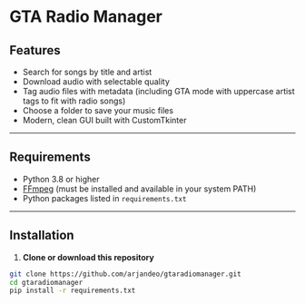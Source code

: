 # GTA Radio Manager


## Features

- Search for songs by title and artist  
- Download audio with selectable quality  
- Tag audio files with metadata (including GTA mode with uppercase artist tags to fit with radio songs)  
- Choose a folder to save your music files  
- Modern, clean GUI built with CustomTkinter  

---

## Requirements

- Python 3.8 or higher  
- [FFmpeg](https://ffmpeg.org/) (must be installed and available in your system PATH)  
- Python packages listed in `requirements.txt`  

---

## Installation

1. **Clone or download this repository**  
```bash
git clone https://github.com/arjandeo/gtaradiomanager.git
cd gtaradiomanager
pip install -r requirements.txt
